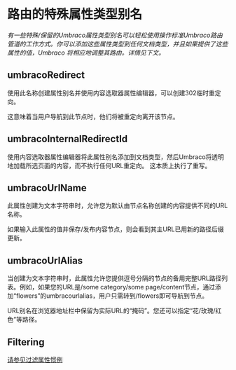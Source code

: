 # 路由的特殊属性类型别名 #

_有一些特殊/保留的Umbraco属性类型别名可以轻松使用操作标准Umbraco路由管道的工作方式。你可以添加这些属性类型到任何文档类型，并且如果提供了这些属性的值，Umbraco 将相应地调整其路由。详情见下文。_

## umbracoRedirect

使用此名称创建属性别名并使用内容选取器属性编辑器，可以创建302临时重定向。

这意味着当用户导航到此节点时，他们将被重定向离开该节点。

## umbracoInternalRedirectId

使用内容选取器属性编辑器将此属性别名添加到文档类型，然后Umbraco将透明地加载所选页面的内容，而不执行任何URL重定向。
这本质上执行了重写。

## umbracoUrlName

此属性创建为文本字符串时，允许您为默认由节点名称创建的内容提供不同的URL名称。

如果输入此属性的值并保存/发布内容节点，则会看到其主URL已用新的路径后缀更新。

## umbracoUrlAlias

当创建为文本字符串时，此属性允许您提供逗号分隔的节点的备用完整URL路径列表。例如，如果您的URL是/some category/some page/content节点，通过添加“flowers”的umbracourlalias，用户只需转到/flowers即可导航到节点。

URL别名在浏览器地址栏中保留为实际URL的“掩码”。您还可以指定“花/玫瑰/红色”等路径。

## Filtering

[请参见过滤属性惯例](../Querying/IPublishedContent/Collections.md#filtering-conventions)
